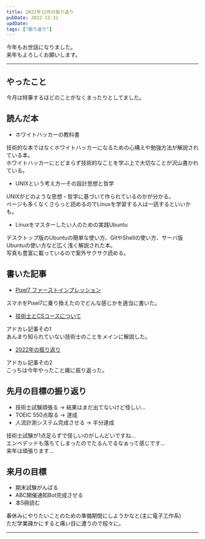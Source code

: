 ```yaml
---
title: 2022年12月の振り返り
pubDate: 2022-12-31
updDate: 
tags: ["振り返り"]
---
```


今年もお世話になりました。  
来年もよろしくお願いします。  

---

## やったこと

今月は特筆するほどのことがなくまったりとしてました。  

## 読んだ本

- ホワイトハッカーの教科書

技術的な本ではなくホワイトハッカーになるための心構えや勉強方法が解説されている本。  
ホワイトハッカーにとどまらず技術的なことを学ぶ上で大切なことが沢山書かれている。  

- UNIXという考え方―その設計思想と哲学

UNIXがどのような思想・哲学に基づいて作られているのかが分かる。  
ページも多くなくさらっと読めるのでLinuxを学習する人は一読するといいかも。  

- Linuxをマスターしたい人のための実践Ubuntu

デスクトップ版のUbuntuの簡単な使い方、GitやShellの使い方、サーバ版Ubuntuの使い方など広く浅く解説された本。  
写真も豊富に載っているので案外サクサク読める。  

## 書いた記事

- [Pixel7 ファーストインプレッション](https://yashikota.com/blog/pixel7-first-impression)  

スマホをPixel7に乗り換えたのでどんな感じかを適当に書いた。  

- [技術士とCSコースについて](https://yashikota.com/blog/pejp-cs)

アドカレ記事その1  
あんまり知られていない技術士のことをメインに解説した。  

- [2022年の振り返り](https://yashikota.com/blog/2022)

アドカレ記事その2  
こっちは今年やったこと雑に振り返った。  

## 先月の目標の振り返り

- 技術士試験頑張る
  → 結果はまだ出てないけど怪しい…  
- TOEIC 550点取る
  → 達成
- 人流計測システム完成させる
  → 半分達成

技術士試験が1点足らずで怪しいのがしんどいですね…  
エンベデッドも落ちてしまったのでたるんでるなぁって感じです…  
来年は頑張ります…  

## 来月の目標

- 期末試験がんばる
- ABC開催通知Bot完成させる
- 本5冊読む

春休みにやりたいことのための準備期間にしようかなと(主に電子工作系)  
ただ学業疎かにすると痛い目に遭うので程々に。  

---

